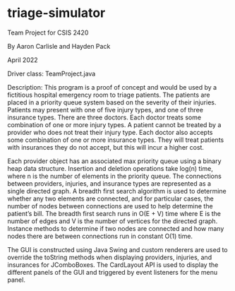 # triage-simulator
Team Project for CSIS 2420

By Aaron Carlisle and Hayden Pack

April 2022

Driver class: TeamProject.java

Description:
This program is a proof of concept and would be used by a fictitious hospital emergency room to triage patients. The patients are placed in a priority queue system based on the severity of their injuries. Patients may present with one of five injury types, and one of three insurance types. There are three doctors. Each doctor treats some combination of one or more injury types. A patient cannot be treated by a provider who does not treat their injury type. Each doctor also accepts some combination of one or more insurance types. They will treat patients with insurances they do not accept, but this will incur a higher cost.

Each provider object has an associated max priority queue using a binary heap data structure. Insertion and deletion operations take log(n) time, where n is the number of elements in the priority queue. The connections between providers, injuries, and insurance types are represented as a single directed graph. A breadth first search algorithm is used to determine whether any two elements are connected, and for particular cases, the number of nodes between connections are used to help determine the patient’s bill. The breadth first search runs in O(E + V) time where E is the number of edges and V is the number of vertices for the directed graph. Instance methods to determine if two nodes are connected and how many nodes there are between connections run in constant O(1) time.

The GUI is constructed using Java Swing and custom renderers are used to override the toString methods when displaying providers, injuries, and insurances for JComboBoxes. The CardLayout API is used to display the different panels of the GUI and triggered by event listeners for the menu panel.
 

